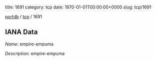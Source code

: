title: 1691
category: tcp
date: 1970-01-01T00:00:00+0000
slug: tcp/1691

[portdb](/) / [tcp](/category/tcp.html) / 1691


## IANA Data

_Name:_ empire-empuma

_Description:_ empire-empuma

